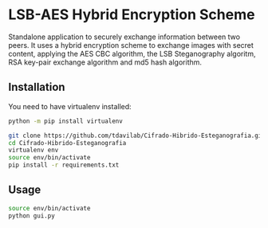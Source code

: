 # LSB-AES Hybrid Encryption Scheme

Standalone application to securely exchange information between two peers. It uses a hybrid encryption scheme to exchange images with secret content, applying the AES CBC algorithm, the LSB Steganography algoritm, RSA key-pair exchange algorithm and md5 hash algorithm.

## Installation

You need to have virtualenv installed:
```sh
python -m pip install virtualenv
```

```sh
git clone https://github.com/tdavilab/Cifrado-Hibrido-Esteganografia.git
cd Cifrado-Hibrido-Esteganografia
virtualenv env
source env/bin/activate
pip install -r requirements.txt
```

## Usage

```sh
source env/bin/activate
python gui.py
```



